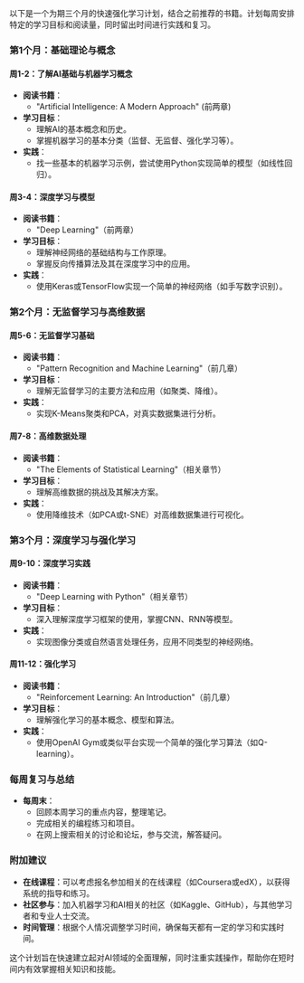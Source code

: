 以下是一个为期三个月的快速强化学习计划，结合之前推荐的书籍。计划每周安排特定的学习目标和阅读量，同时留出时间进行实践和复习。

### 第1个月：基础理论与概念

#### 周1-2：了解AI基础与机器学习概念
- **阅读书籍**：
  - "Artificial Intelligence: A Modern Approach" (前两章)
- **学习目标**：
  - 理解AI的基本概念和历史。
  - 掌握机器学习的基本分类（监督、无监督、强化学习等）。
- **实践**：
  - 找一些基本的机器学习示例，尝试使用Python实现简单的模型（如线性回归）。

#### 周3-4：深度学习与模型
- **阅读书籍**：
  - "Deep Learning"（前两章）
- **学习目标**：
  - 理解神经网络的基础结构与工作原理。
  - 掌握反向传播算法及其在深度学习中的应用。
- **实践**：
  - 使用Keras或TensorFlow实现一个简单的神经网络（如手写数字识别）。

### 第2个月：无监督学习与高维数据

#### 周5-6：无监督学习基础
- **阅读书籍**：
  - "Pattern Recognition and Machine Learning"（前几章）
- **学习目标**：
  - 理解无监督学习的主要方法和应用（如聚类、降维）。
- **实践**：
  - 实现K-Means聚类和PCA，对真实数据集进行分析。

#### 周7-8：高维数据处理
- **阅读书籍**：
  - "The Elements of Statistical Learning"（相关章节）
- **学习目标**：
  - 理解高维数据的挑战及其解决方案。
- **实践**：
  - 使用降维技术（如PCA或t-SNE）对高维数据集进行可视化。

### 第3个月：深度学习与强化学习

#### 周9-10：深度学习实践
- **阅读书籍**：
  - "Deep Learning with Python"（相关章节）
- **学习目标**：
  - 深入理解深度学习框架的使用，掌握CNN、RNN等模型。
- **实践**：
  - 实现图像分类或自然语言处理任务，应用不同类型的神经网络。

#### 周11-12：强化学习
- **阅读书籍**：
  - "Reinforcement Learning: An Introduction"（前几章）
- **学习目标**：
  - 理解强化学习的基本概念、模型和算法。
- **实践**：
  - 使用OpenAI Gym或类似平台实现一个简单的强化学习算法（如Q-learning）。

### 每周复习与总结
- **每周末**：
  - 回顾本周学习的重点内容，整理笔记。
  - 完成相关的编程练习和项目。
  - 在网上搜索相关的讨论和论坛，参与交流，解答疑问。

### 附加建议
- **在线课程**：可以考虑报名参加相关的在线课程（如Coursera或edX），以获得系统的指导和练习。
- **社区参与**：加入机器学习和AI相关的社区（如Kaggle、GitHub），与其他学习者和专业人士交流。
- **时间管理**：根据个人情况调整学习时间，确保每天都有一定的学习和实践时间。

这个计划旨在快速建立起对AI领域的全面理解，同时注重实践操作，帮助你在短时间内有效掌握相关知识和技能。
